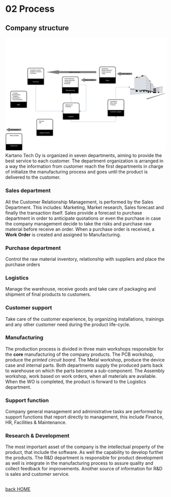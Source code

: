 # 02 Process

## Company structure
![Kartano Tech Oy Business process](kartano/BusinessProcess.png)
Kartano Tech Oy is organized in seven departments, aiming to provide the best service to each customer. The department organization is arranged in a way the information from customer reach the first departments in charge of initialize the manufacturing process and goes until the product is delivered to the customer.
### Sales department
All the Customer Relationship Management, is performed by the Sales Department. This includes: Marketing, Market research, Sales forecast and finally the transaction itself. Sales provide a forecast to purchase department in order to anticipate quotations or even the purchase in case the company management decide to take the risks and purchase raw material before receive an order. When a purchase order is received, a **Work Order** is created and assigned to Manufacturing.
### Purchase department
Control the raw material inventory, relationship with suppliers and place the purchase orders

### Logistics
Manage the warehouse, receive goods and take care of packaging and shipment of final products to customers.

### Customer support
Take care of the customer experience, by organizing installations, trainings and any other customer need during the product life-cycle.

### Manufacturing
The production process is divided in three main workshops responsible for the **core** manufacturing of the company products. The PCB workshop, produce the *printed circuit board*. The Metal workshop, produce the device case and internal parts. Both departments supply the produced parts back to warehouse on which the parts become a sub-component. The Assembly workshop, work based on work orders, when all materials are available. When the WO is completed, the product is forward to the Logistics department.

### Support function 
Company general management and administrative tasks are performed by support functions that report directly to management, this include Finance, HR, Facilities & Maintenance.

### Research & Development
The most important asset of the company is the intellectual property of the product, that include the software. As well the capability to develop further the products. The R&D department is responsible for product development as well is integrate in the manufacturing process to assure quality and collect feedback for improvements. Another source of information for R&D is sales and customer service.

## 

[back HOME](https://code.33co.de/ehofmann/ERP-samk)